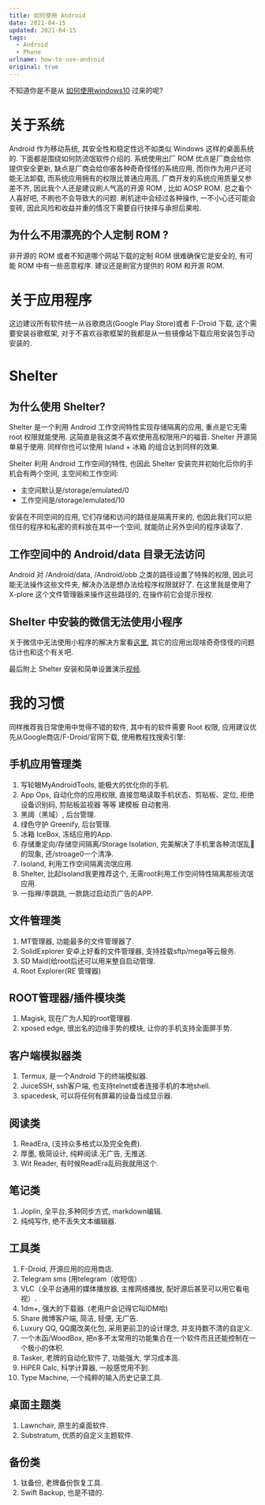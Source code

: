 ```yaml
---
title: 如何使用 Android
date: 2021-04-15
updated: 2021-04-15
tags:
  - Android
  - Phone
urlname: how-to-use-android
original: true
---
```

不知道你是不是从 [如何使用windows10](/post/how-to-use-windows10) 过来的呢?
<!--more-->

# 关于系统

Android 作为移动系统, 其安全性和稳定性远不如类似 Windows 这样的桌面系统的. 下面都是围绕如何防流氓软件介绍的.
系统使用出厂 ROM 优点是厂商会给你提供安全更新, 缺点是厂商会给你塞各种奇奇怪怪的系统应用, 而你作为用户还可能无法卸载, 而系统应用拥有的权限比普通应用高, 厂商开发的系统应用质量又参差不齐, 因此我个人还是建议刷人气高的开源 ROM , 比如 AOSP ROM. 总之看个人喜好吧, 不刷也不会导致大的问题. 刷机途中会经过各种操作, 一不小心还可能会变砖, 因此风险和收益并重的情况下需要自行抉择与承担后果啦.

## 为什么不用漂亮的个人定制 ROM ?

非开源的 ROM 或者不知道哪个网站下载的定制 ROM 很难确保它是安全的, 有可能 ROM 中有一些恶意程序. 建议还是刷官方提供的 ROM 和开源 ROM.

# 关于应用程序

这边建议所有软件统一从谷歌商店(Google Play Store)或者 F-Droid 下载, 这个需要安装谷歌框架, 对于不喜欢谷歌框架的我都是从一些镜像站下载应用安装包手动安装的.

# Shelter

## 为什么使用 Shelter?

Shelter 是一个利用 Android 工作空间特性实现存储隔离的应用, 重点是它无需 root 权限就能使用. 这简直是我这类不喜欢使用高权限用户的福音. Shelter 开源简单易于使用. 同样你也可以使用 Island + 冰箱 的组合达到同样的效果.

Shelter 利用 Android 工作空间的特性, 也因此 Shelter 安装完并初始化后你的手机会有两个空间, 主空间和工作空间:
- 主空间默认是/storage/emulated/0
- 工作空间是/storage/emulated/10

安装在不同空间的应用, 它们存储和访问的路径是隔离开来的, 也因此我们可以把信任的程序和私密的资料放在其中一个空间, 就能防止另外空间的程序读取了.

## 工作空间中的 Android/data 目录无法访问

Android 对 /Android/data, /Android/obb 之类的路径设置了特殊的权限, 因此可能无法操作这些文件夹, 解决办法是想办法给程序权限就好了. 在这里我是使用了 X-plore 这个文件管理器来操作这些路径的, 在操作前它会提示授权.

## Shelter 中安装的微信无法使用小程序

关于微信中无法使用小程序的解决方案看[这里](https://www.52pojie.cn/thread-1051304-1-1.html), 其它的应用出现啥奇奇怪怪的问题估计也和这个有关吧.

最后附上 Shelter 安装和简单设置演示[视频](https://b23.tv/0RArGf).

# 我的习惯

同样推荐我日常使用中觉得不错的软件, 其中有的软件需要 Root 权限, 应用建议优先从Google商店/F-Droid/官网下载, 使用教程找搜索引擎:

## 手机应用管理类

1. 写轮眼MyAndroidTools, 能极大的优化你的手机.
2. App Ops, 自动化你的应用权限, 直接忽略读取手机状态、剪贴板、定位, 拒绝设备识别码, 剪贴板监视器 等等 建模板 自动套用.
3. 黑阈（黑域）, 后台管理.
4. 绿色守护 Greenify, 后台管理.
5. 冰箱 IceBox, 冻结应用的App.
6. 存储重定向/存储空间隔离/Storage Isolation, 完美解决了手机里各种流氓乱💩的现象, 还/stroage0一个清净.
7. Isoland, 利用工作空间隔离流氓应用.
8. Shelter, 比起Isoland我更推荐这个, 无需root利用工作空间特性隔离那些流氓应用.
9. 一指禅/李跳跳, 一款跳过启动页广告的APP.

## 文件管理类

1. MT管理器, 功能最多的文件管理器了.
2. SolidExplorer 安卓上好看的文件管理器, 支持挂载sftp/mega等云服务.
3. SD Maid(给root后还可以用来整自启动管理.
4. Root Explorer(RE 管理器)

## ROOT管理器/插件模块类

1. Magisk, 现在广为人知的root管理器.
2. xposed edge, 很出名的边缘手势的模块, 让你的手机支持全面屏手势.

## 客户端模拟器类

1. Termux, 是一个Android 下的终端模拟器.
2. JuiceSSH, ssh客户端, 也支持telnet或者连接手机的本地shell.
3. spacedesk, 可以将任何有屏幕的设备当成显示器.

## 阅读类

1. ReadEra, (支持众多格式以及完全免费).
2. 厚墨, 极简设计, 纯粹阅读.无广告, 无推送.
3. Wit Reader, 有时候ReadEra乱码我就用这个.

## 笔记类

1. Joplin, 全平台,多种同步方式, markdown编辑.
2. 纯纯写作, 绝不丢失文本编辑器.

## 工具类

1. F-Droid, 开源应用的应用商店.
2. Telegram sms (用telegram（收短信）.
3. VLC（全平台通用的媒体播放器, 主推网络播放, 配好源后甚至可以用它看电视）.
4. 1dm+, 强大的下载器. (老用户会记得它叫IDM哈)
5. Share 微博客户端, 简洁, 轻便, 无广告.
6. Luxury QQ, QQ魔改美化包, 采用更前卫的设计理念, 并支持数不清的自定义.
7. 一个木函/WoodBox, 把n多不太常用的功能集合在一个软件而且还能控制在一个极小的体积.
8. Tasker, 老牌的自动化软件了, 功能强大, 学习成本高.
9. HiPER Calc, 科学计算器, 一般感觉用不到.
10. Type Machine, 一个纯粹的输入历史记录工具.

## 桌面主题类

1. Lawnchair, 原生的桌面软件.
2. Substratum, 优质的自定义主题软件.

## 备份类

1. 钛备份, 老牌备份恢复工具.
2. Swift Backup, 也是不错的.